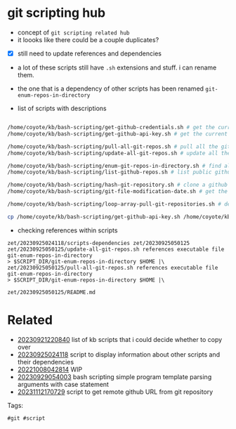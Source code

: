 # git scripting hub

- concept of `git scripting related hub`
- it loooks like there could be a couple duplicates?
- [x] still need to update references and dependencies
- a lot of these scripts still have `.sh` extensions and stuff. i can rename them.
- the one that is a dependency of other scripts has been renamed `git-enum-repos-in-directory`

- list of scripts with descriptions
```bash

/home/coyote/kb/bash-scripting/get-github-credentials.sh # get the current user's github colon separated credentials
/home/coyote/kb/bash-scripting/get-github-api-key.sh # get the current user's github api key

/home/coyote/kb/bash-scripting/pull-all-git-repos.sh # pull all the git repos in home directory
/home/coyote/kb/bash-scripting/update-all-git-repos.sh # update all the git repos in home directory and prompt with lazygit

/home/coyote/kb/bash-scripting/enum-git-repos-in-directory.sh # find all git repositories in a directory
/home/coyote/kb/bash-scripting/list-github-repos.sh # list public github repositories for user

/home/coyote/kb/bash-scripting/hash-git-repository.sh # clone a github repository and hash all the files
/home/coyote/kb/bash-scripting/git-file-modification-date.sh # get the date of the last commit to modify a file as epoch timestamp and iso date

/home/coyote/kb/bash-scripting/loop-array-pull-git-repositories.sh # define bash array and show example looping on it to pull repositories in a couple known locations

cp /home/coyote/kb/bash-scripting/get-github-api-key.sh /home/coyote/kb/bash-scripting/update-all-git-repos.sh /home/coyote/kb/bash-scripting/loop-array-pull-git-repositories.sh /home/coyote/kb/bash-scripting/hash-git-repository.sh /home/coyote/kb/bash-scripting/get-github-credentials.sh /home/coyote/kb/bash-scripting/enum-git-repos-in-directory.sh /home/coyote/kb/bash-scripting/pull-all-git-repos.sh /home/coyote/kb/bash-scripting/list-github-repos.sh /home/coyote/kb/bash-scripting/git-file-modification-date.sh .
```

- checking references within scripts
```
zet/20230925024118/scripts-dependencies zet/20230925050125
zet/20230925050125/update-all-git-repos.sh references executable file git-enum-repos-in-directory
> $SCRIPT_DIR/git-enum-repos-in-directory $HOME |\
zet/20230925050125/pull-all-git-repos.sh references executable file git-enum-repos-in-directory
> $SCRIPT_DIR/git-enum-repos-in-directory $HOME |\
```

` zet/20230925050125/README.md `

# Related

- [20230921220840](/zet/20230921220840/README.md) list of kb scripts that i could decide whether to copy over
- [20230925024118](/zet/20230925024118/README.md) script to display information about other scripts and their dependencies
- [20221008042814](/zet/20221008042814/README.md) WIP
- [20230929054003](/zet/20230929054003/README.md) bash scripting simple program template parsing arguments with case statement
- [20231112170729](/zet/20231112170729/README.md) script to get remote github URL from git repository

Tags:

    #git #script
